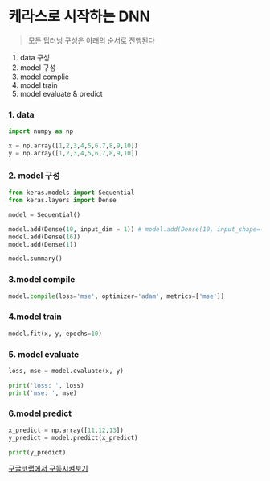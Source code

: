 # 케라스로 시작하는 DNN

> 모든 딥러닝 구성은 아래의 순서로 진행된다



1. data 구성
2. model 구성
3. model complie
4. model train
5. model evaluate & predict



### 1. data

```python
import numpy as np 

x = np.array([1,2,3,4,5,6,7,8,9,10])
y = np.array([1,2,3,4,5,6,7,8,9,10])
```



### 2. model 구성

```python
from keras.models import Sequential
from keras.layers import Dense 

model = Sequential()

model.add(Dense(10, input_dim = 1)) # model.add(Dense(10, input_shape=(1,)))과 같다.
model.add(Dense(16))
model.add(Dense(1))

model.summary()
```



### 3.model compile

``` python
model.compile(loss='mse', optimizer='adam', metrics=['mse'])
```



### 4.model train

```python
model.fit(x, y, epochs=10)
```



### 5. model evaluate

``` python
loss, mse = model.evaluate(x, y)

print('loss: ', loss)
print('mse: ', mse)
```



### 6.model predict

```python
x_predict = np.array([11,12,13])
y_predict = model.predict(x_predict)

print(y_predict)
```





[구글코랩에서 구동시켜보기](https://colab.research.google.com/github/elbicuderri/keras_tutorial/blob/master/keras_DNN_1.ipynb)